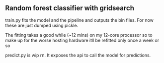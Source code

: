 ## Random forest classifier with gridsearch 

train.py fits the model and the pipeline and outputs the bin files. For now these are just dumped using pickle.

The fitting takes a good while (~12 mins) on my 12-core processor so to make up for the worse hosting hardware itll be refitted only once a week or so

predict.py is wip rn. It exposes the api to call the model for predictions.
